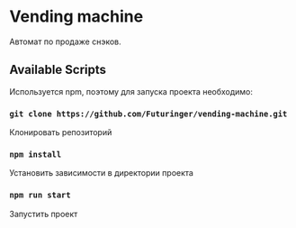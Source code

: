 # Vending machine

Автомат по продаже снэков.
## Available Scripts

Используется npm, поэтому для запуска проекта необходимо:

### `git clone https://github.com/Futuringer/vending-machine.git`

Клонировать репозиторий

### `npm install`

Установить зависимости в директории проекта

### `npm run start`

Запустить проект


